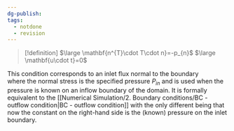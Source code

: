 ```yaml
---
dg-publish: 
tags:
  - notdone
  - revision
---
```

>[!definition]
>$\large \mathbf{n^{T}\cdot T\cdot n}=-p_{n}$
>$\large \mathbf{u\cdot t}=0$

This condition corresponds to an inlet flux normal to the boundary   
where the normal stress is the specified pressure $P_{in}$ and is used when the pressure is known on an inflow boundary of the domain.
It is formally equivalent to the [[Numerical Simulation/2. Boundary conditions/BC - outflow condition|BC - outflow condition]] with the only different being that now the constant on the right-hand side is the (known) pressure on the inlet boundary.
